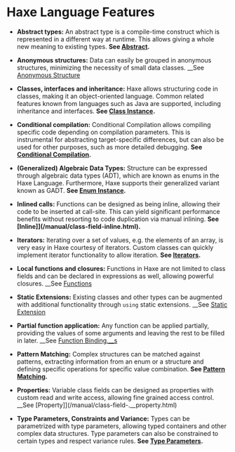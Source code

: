 Haxe Language Features
=======

* __Abstract types:__ An abstract type is a compile-time construct which is represented in a different way at runtime. This allows giving a whole new meaning to existing types. __See [Abstract](/manual/types-abstract.html).__

* __Anonymous structures:__ Data can easily be grouped in anonymous structures, minimizing the necessity of small data classes. __See [Anonymous Structure](/manual/types-anonymous-.__structure.html)


* __Classes, interfaces and inheritance:__ Haxe allows structuring code in classes, making it an object-oriented language. Common related features known from languages such as Java are supported, including inheritance and interfaces. __See [Class Instance](/manual/types-class-instance.html).__


* __Conditional compilation:__ Conditional Compilation allows compiling specific code depending on compilation parameters. This is instrumental for abstracting target-specific differences, but can also be used for other purposes, such as more detailed debugging. __See [Conditional Compilation](/manual/lf-conditional-compilation.html).__


* __(Generalized) Algebraic Data Types:__ Structure can be expressed through algebraic data types (ADT), which are known as enums in the Haxe Language. Furthermore, Haxe supports their generalized variant known as GADT. __See [Enum Instance](/manual/types-enum-instance.html).__


* __Inlined calls:__ Functions can be designed as being inline, allowing their code to be inserted at call-site. This can yield significant performance benefits without resorting to code duplication via manual inlining. __See [Inline]](/manual/class-field-inline.html).__

* __Iterators:__ Iterating over a set of values, e.g. the elements of an array, is very easy in Haxe courtesy of iterators. Custom classes can quickly implement iterator functionality to allow iteration. __See [Iterators](/manual/#).__

* __Local functions and closures:__ Functions in Haxe are not limited to class fields and can be declared in expressions as well, allowing powerful closures. __See [Functions](/.__manual/expression-function.html)

* __Static Extensions:__ Existing classes and other types can be augmented with additional functionality through `using` static extensions. __See [Static Extension](/manual/lf-.__static-extension.html)


* __Partial function application:__ Any function can be applied partially, providing the values of some arguments and leaving the rest to be filled in later. __See [Function Binding.__s](/manual/lf-function-bindings.html)


* __Pattern Matching:__ Complex structures can be matched against patterns, extracting information from an enum or a structure and defining specific operations for specific value combination. __See [Pattern Matching](/manual/lf-pattern-matching.html).__


* __Properties:__ Variable class fields can be designed as properties with custom read and write access, allowing fine grained access control. __See [Property]](/manual/class-field-.__property.html)

* __Type Parameters, Constraints and Variance:__ Types can be parametrized with type parameters, allowing typed containers and other complex data structures. Type parameters can also be constrained to certain types and respect variance rules. __See [Type Parameters](/manual/type-system-type-parameters.html).__
